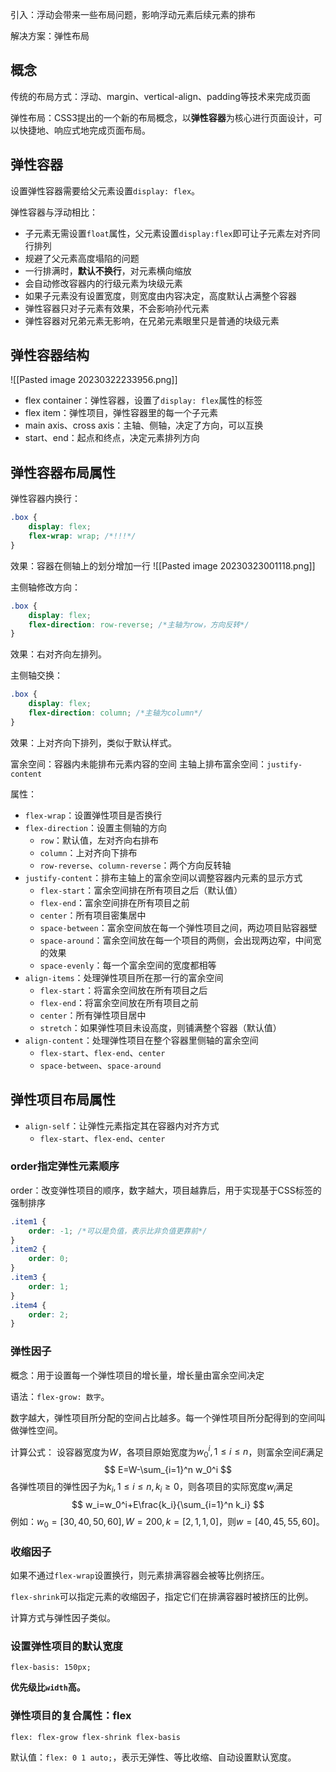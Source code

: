 
引入：浮动会带来一些布局问题，影响浮动元素后续元素的排布

解决方案：弹性布局

## 概念

传统的布局方式：浮动、margin、vertical-align、padding等技术来完成页面

弹性布局：CSS3提出的一个新的布局概念，以**弹性容器**为核心进行页面设计，可以快捷地、响应式地完成页面布局。

## 弹性容器

设置弹性容器需要给父元素设置`display: flex`。

弹性容器与浮动相比：
- 子元素无需设置`float`属性，父元素设置`display:flex`即可让子元素左对齐同行排列
- 规避了父元素高度塌陷的问题
- 一行排满时，**默认不换行**，对元素横向缩放
- 会自动修改容器内的行级元素为块级元素
- 如果子元素没有设置宽度，则宽度由内容决定，高度默认占满整个容器
- 弹性容器只对子元素有效果，不会影响孙代元素
- 弹性容器对兄弟元素无影响，在兄弟元素眼里只是普通的块级元素

## 弹性容器结构

![[Pasted image 20230322233956.png]]

- flex container：弹性容器，设置了`display: flex`属性的标签
- flex item：弹性项目，弹性容器里的每一个子元素
- main axis、cross axis：主轴、侧轴，决定了方向，可以互换
- start、end：起点和终点，决定元素排列方向

## 弹性容器布局属性

弹性容器内换行：
```css
.box {
	display: flex;
	flex-wrap: wrap; /*!!!*/
}
```

效果：容器在侧轴上的划分增加一行
![[Pasted image 20230323001118.png]]

主侧轴修改方向：
```css
.box {
	display: flex;
	flex-direction: row-reverse; /*主轴为row，方向反转*/
}
```
效果：右对齐向左排列。

主侧轴交换：
```css
.box {
	display: flex;
	flex-direction: column; /*主轴为column*/
}
```
效果：上对齐向下排列，类似于默认样式。

富余空间：容器内未能排布元素内容的空间
主轴上排布富余空间：`justify-content`

属性：
- `flex-wrap`：设置弹性项目是否换行
- `flex-direction`：设置主侧轴的方向
	- `row`：默认值，左对齐向右排布
	- `column`：上对齐向下排布
	- `row-reverse`、`column-reverse`：两个方向反转轴
- `justify-content`：排布主轴上的富余空间以调整容器内元素的显示方式
	- `flex-start`：富余空间排在所有项目之后（默认值）
	- `flex-end`：富余空间排在所有项目之前
	- `center`：所有项目密集居中
	- `space-between`：富余空间放在每一个弹性项目之间，两边项目贴容器壁
	- `space-around`：富余空间放在每一个项目的两侧，会出现两边窄，中间宽的效果
	- `space-evenly`：每一个富余空间的宽度都相等
- `align-items`：处理弹性项目所在那一行的富余空间
	- `flex-start`：将富余空间放在所有项目之后
	- `flex-end`：将富余空间放在所有项目之前
	- `center`：所有弹性项目居中
	- `stretch`：如果弹性项目未设高度，则铺满整个容器（默认值）
- `align-content`：处理弹性项目在整个容器里侧轴的富余空间
	- `flex-start`、`flex-end`、`center`
	- `space-between`、`space-around`

## 弹性项目布局属性

- `align-self`：让弹性元素指定其在容器内对齐方式
	- `flex-start`、`flex-end`、`center`

### order指定弹性元素顺序

order：改变弹性项目的顺序，数字越大，项目越靠后，用于实现基于CSS标签的强制排序

```css
.item1 {
	order: -1; /*可以是负值，表示比非负值更靠前*/
}
.item2 {
	order: 0;
}
.item3 {
	order: 1;
}
.item4 {
	order: 2;
}
```

### 弹性因子

概念：用于设置每一个弹性项目的增长量，增长量由富余空间决定

语法：`flex-grow: 数字`。

数字越大，弹性项目所分配的空间占比越多。每一个弹性项目所分配得到的空间叫做弹性空间。

计算公式：
设容器宽度为$W$，各项目原始宽度为$w_0^i,1\le i\le n$，则富余空间$E$满足
$$
E=W-\sum_{i=1}^n w_0^i
$$
各弹性项目的弹性因子为$k_i,1\le i\le n,k_i\ge 0$，则各项目的实际宽度$w_i$满足
$$
w_i=w_0^i+E\frac{k_i}{\sum_{i=1}^n k_i}
$$
例如：$w_0=[30,40,50,60],W=200,k=[2,1,1,0]$，则$w=[40,45,55,60]$。

### 收缩因子

如果不通过`flex-wrap`设置换行，则元素排满容器会被等比例挤压。

`flex-shrink`可以指定元素的收缩因子，指定它们在排满容器时被挤压的比例。

计算方式与弹性因子类似。

### 设置弹性项目的默认宽度

`flex-basis: 150px;`

**优先级比`width`高。**

### 弹性项目的复合属性：flex

`flex: flex-grow flex-shrink flex-basis`

默认值：`flex: 0 1 auto;`，表示无弹性、等比收缩、自动设置默认宽度。